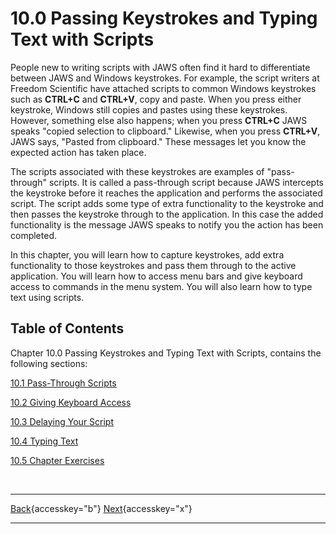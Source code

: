 # 10.0 Passing Keystrokes and Typing Text with Scripts

People new to writing scripts with JAWS often find it hard to
differentiate between JAWS and Windows keystrokes. For example, the
script writers at Freedom Scientific have attached scripts to common
Windows keystrokes such as **CTRL+C** and **CTRL+V**, copy and paste.
When you press either keystroke, Windows still copies and pastes using
these keystrokes. However, something else also happens; when you press
**CTRL+C** JAWS speaks \"copied selection to clipboard.\" Likewise, when
you press **CTRL+V**, JAWS says, \"Pasted from clipboard.\" These
messages let you know the expected action has taken place.

The scripts associated with these keystrokes are examples of
\"pass-through\" scripts. It is called a pass-through script because
JAWS intercepts the keystroke before it reaches the application and
performs the associated script. The script adds some type of extra
functionality to the keystroke and then passes the keystroke through to
the application. In this case the added functionality is the message
JAWS speaks to notify you the action has been completed.

In this chapter, you will learn how to capture keystrokes, add extra
functionality to those keystrokes and pass them through to the active
application. You will learn how to access menu bars and give keyboard
access to commands in the menu system. You will also learn how to type
text using scripts.

## Table of Contents

Chapter 10.0 Passing Keystrokes and Typing Text with Scripts, contains
the following sections:

[10.1 Pass-Through Scripts](10-1_PassThroughScripts.htm)

[10.2 Giving Keyboard Access](10-2_GivingKeyboardAccess.htm)

[10.3 Delaying Your Script](10-3_DelayingYourScript.htm)

[10.4 Typing Text](10-4_TypingText.htm)

[10.5 Chapter Exercises](10-5_ChapterExercises.htm)

 

  ---------------------------------------------------------- -- ----------------------------------------------------
  [Back](javascript:window.history.go(-1);){accesskey="b"}      [Next](10-1_PassThroughScripts.htm){accesskey="x"}
  ---------------------------------------------------------- -- ----------------------------------------------------

